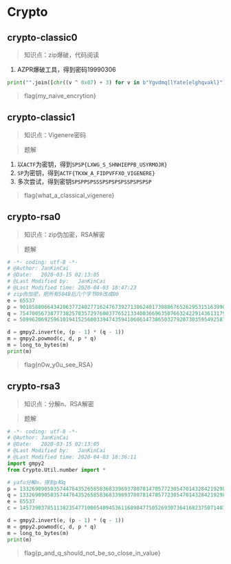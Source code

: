 # Crypto

## crypto-classic0

> 知识点：zip爆破，代码阅读

1. AZPR爆破工具，得到密码19990306

```python
print("".join([chr((v ^ 0x07) + 3) for v in b"Ygvdmq[lYate[elghqvakl}"]))
```

> flag{my_naive_encrytion}

## crypto-classic1

> 知识点：Vigenere密码

> 题解

1. 以``ACTF``为密钥，得到``SPSP{LXWG_S_SHNHIEPPB_USYRMOJR}``
2. ``SP``为密钥，得到``ACTF{TKXW_A_FIDPVFFXO_VIGENERE}``
3. 多次尝试，得到密钥``SPSPPSPSSSPSPSPSPSSPSPSPSP``

> flag{what_a_classical_vigenere}

## crypto-rsa0

> 知识点：zip伪加密，RSA解密

> 题解

```python
# -*- coding: utf-8 -*-
# @Author: JanKinCai
# @Date:   2020-03-15 02:13:05
# @Last Modified by:   JanKinCai
# @Last Modified time: 2020-04-03 18:47:23
# zip伪加密，把所有504B后几个字节09改成00
e = 65537
p = 9018588066434206377240277162476739271386240173088676526295315163990968347022922841299128274551482926490908399237153883494964743436193853978459947060210411
q = 7547005673877738257835729760037765213340036696350766324229143613179932145122130685778504062410137043635958208805698698169847293520149572605026492751740223
c = 50996206925961019415256003394743594106061473865032792073035954925875056079762626648452348856255575840166640519334862690063949316515750256545937498213476286637455803452890781264446030732369871044870359838568618176586206041055000297981733272816089806014400846392307742065559331874972274844992047849472203390350

d = gmpy2.invert(e, (p - 1) * (q - 1))
m = gmpy2.powmod(c, d, p * q)
m = long_to_bytes(m)
print(m)
```

> flag{n0w_y0u_see_RSA}

## crypto-rsa3

> 知识点：分解n、RSA解密

> 题解

```python
# -*- coding: utf-8 -*-
# @Author: JanKinCai
# @Date:   2020-03-15 02:13:05
# @Last Modified by:   JanKinCai
# @Last Modified time: 2020-04-03 18:36:11
import gmpy2
from Crypto.Util.number import *

# yafu分解n，得到p和q
p = 13326909050357447643526585836833969378078147057723054701432842192988717649385731430095055622303549577233495793715580004801634268505725255565021519817179293
q = 13326909050357447643526585836833969378078147057723054701432842192988717649385731430095055622303549577233495793715580004801634268505725255565021519817179231
e = 65537
c = 1457390378511382354771000540945361168984775052693073641682375071407490851289703070905749525830483035988737117653971428424612332020925926617395558868160380601912498299922825914229510166957910451841730028919883807634489834128830801407228447221775264711349928156290102782374379406719292116047581560530382210049

d = gmpy2.invert(e, (p - 1) * (q - 1))
m = gmpy2.powmod(c, d, p * q)
m = long_to_bytes(m)
print(m)
```

> flag{p_and_q_should_not_be_so_close_in_value}